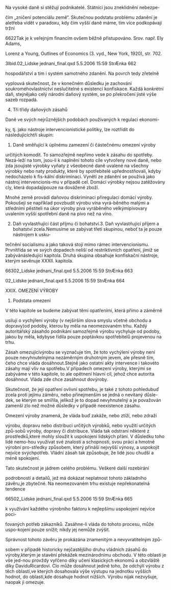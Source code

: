 
Na vysoké daně si stěžují podnikatelé. Státníci jsou zneklidněni nebezpe-

čím „zničení potenciálu země“. Skutečnou podstatu problému zdanění je aletřeba vidět v paradoxu, kdy čím vyšší daně máme, tím více podkopávají tržní

6622Tak je k veřejným financím ovšem běžně přistupováno. Srov. např. Ely Adams,

Lorenz a Young, Outlines of Economics (3. vyd., New York, 1920), str. 702.

3Ibid.02_Lidske jednani_final.qxd 5.5.2006 15:59 StrÆnka 662

hospodářství a tím i systém samotného zdanění. Na povrch tedy zřetelně

vyplouvá skutečnost, že v konečném důsledku je zachování soukroméhovlastnictví neslučitelné s existencí konfiskace. Každá konkrétní daň, stejnějako celý národní daňový systém, se po překročení jisté výše sazeb rozpadá.

4. Tři třídy daňových zásahů

Daně ve svých nejrůznějších podobách používaných k regulaci ekonomi-

ky, tj. jako nástroje intervencionistické politiky, lze roztřídit do následujícíchtří skupin:

1. Daně směřující k úplnému zamezení či částečnému omezení výroby

určitých komodit. To samozřejmě nepřímo vede k zásahu do spotřeby. Nezá-leží na tom, jsou-li k naplnění tohoto cíle vytvořeny nové daně, nebo zda jsoujisté výrobky vyňaty z všeobecné daně uvalené na všechny výrobky nebo naty produkty, které by spotřebitelé upřednostňovali, kdyby nedocházelo k fis-kální diskriminaci. Vynětí ze zdanění se používá jako nástroj intervencionis-mu v případě cel. Domácí výrobky nejsou zatěžovány cly, která dopadajípouze na dovážené zboží.

Mnohé země provádí daňovou diskriminaci přiregulaci domácí výroby. Pokoušejí se například povzbudit výrobu vína vyrá-běného malými a středními pěstiteli na úkor výroby piva vyráběného velkýmipivovary uvalením vyšší spotřební daně na pivo než na víno.

2. Daň vyvlastňující část příjmu či bohatství.3. Daň vyvlastňující příjem a bohatství zcela.Nemusíme se zabývat třetí skupinou, neboť ta je pouze nástrojem k usku-

tečnění socialismu a jako taková stojí mimo rámec intervencionismu. Prvnítřída se ve svých dopadech neliší od restriktivních opatření, jimiž se zabývánásledující kapitola. Druhá skupina obsahuje konfiskační nástroje, kterým sevěnuje XXXII. kapitola.

66302_Lidske jednani_final.qxd 5.5.2006 15:59 StrÆnka 663

02_Lidske jednani_final.qxd 5.5.2006 15:59 StrÆnka 664

XXIX. OMEZENÍ VÝROBY

1. Podstata omezení

V této kapitole se budeme zabývat těmi opatřeními, která přímo a záměrně

usilují o vychýlení výroby (v nejširším slova smyslu včetně obchodu a dopravy)od podoby, kterou by měla na neomezovaném trhu. Každý autoritářský zásahdo podnikání samozřejmě výrobu vychyluje od podoby, jakou by měla, kdybyse řídila pouze poptávkou spotřebitelů projevenou na trhu.

Zásah omezujícívýrobu se vyznačuje tím, že toto vychýlení výroby není pouze nevyhnutelnýma nezáměrným druhotným jevem, ale přesně tím, čeho chce vláda dosáhnout.Stejně jako ostatní akty intervence i takovéto zásahy mají vliv na spotřebu.V případech omezení výroby, kterými se zabýváme v této kapitole, to ale opětnení hlavní cíl, jehož chce autorita dosáhnout. Vláda zde chce zasáhnout dovýroby.

Skutečnost, že její opatření ovlivní spotřebu, je také z tohoto pohledubuď zcela proti jejímu záměru, nebo přinejmenším se jedná o nevítaný důsle-dek, se kterým se smířila, jelikož je to dopad nevyhnutelný a je považován zamenší zlo než možné důsledky v případě neexistence zásahu.

Omezení výroby znamená, že vláda buď zakáže, nebo ztíží, nebo zdraží

výrobu, dopravu nebo distribuci určitých výrobků, nebo využití určitých způ-sobů výroby, dopravy či distribuce. Vláda tak odstraní některé z prostředků,které mohly sloužit k uspokojení lidských přání. V důsledku toho lidé nemo-hou využívat své znalosti a schopnosti, svou práci a hmotné výrobní pro-středky způsobem, který přináší nejvyšší výnosy, a uspokojit nejvíce svýchpotřeb. Vládní zásah tak způsobuje, že lidé jsou chudší a méně spokojení.

Tato skutečnost je jádrem celého problému. Veškeré další rozebírání

podrobností a detailů, jež má dokázat neplatnost tohoto základního závěru,je zbytečné. Na neomezovaném trhu existuje nepřekonatelná tendence

66502_Lidske jednani_final.qxd 5.5.2006 15:59 StrÆnka 665

k využívání každého výrobního faktoru k nejlepšímu uspokojení nejvíce poci-

ťovaných potřeb zákazníků. Zasáhne-li vláda do tohoto procesu, může uspo-kojení pouze snížit; nikdy jej nemůže zvýšit.

Správnost tohoto závěru je prokázána znamenitým a nevyvratitelným způ-

sobem v případě historicky nejčastějšího druhu vládních zásahů do výroby,kterým je stavění překážek mezinárodnímu obchodu. V této oblasti je vše jed-nou provždy vyřčeno díky učení klasických ekonomů a obzvláště díky DaviduRicardovi. Clo může dosáhnout jedině toho, že odchýlí výrobu z těch oblastí,ve kterých dosahovala výše výstupu na jednotku vyšších hodnot, do oblastí,kde dosahuje hodnot nižších. Výrobu nijak nezvyšuje, naopak ji omezuje.
